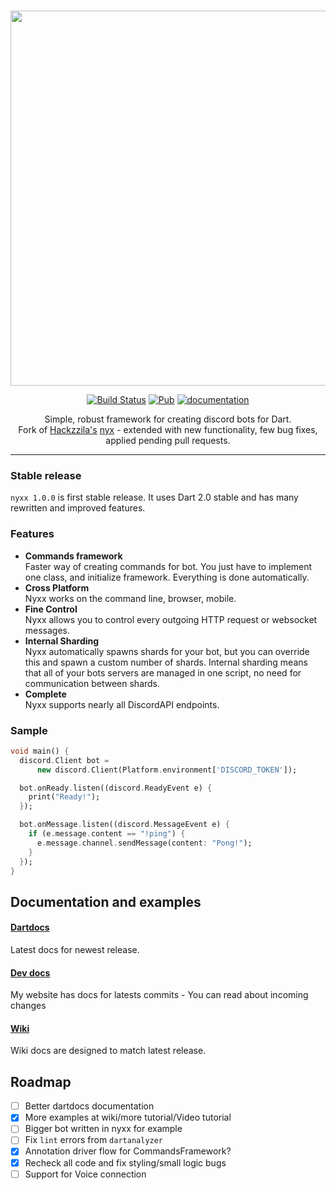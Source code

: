 <div align="center">
<br />
<p> <img width="600" src="https://l7ssha.pl/nyxx0.png" />
<br />

[![Build Status](https://travis-ci.org/l7ssha/nyxx.svg?branch=master)](https://travis-ci.org/l7ssha/nyxx)
[![Pub](https://img.shields.io/pub/v/nyxx.svg)](https://pub.dartlang.org/packages/nyxx)
[![documentation](https://img.shields.io/badge/Documentation-nyxx-yellow.svg)](https://www.dartdocs.org/documentation/nyxx/latest/)

Simple, robust framework for creating discord bots for Dart. <br />
Fork of [Hackzzila's](https://github.com/Hackzzila) [nyx](https://github.com/Hackzzila/nyx) - extended with new functionality, few bug fixes, applied pending pull requests.

<hr />

</div>

### Stable release

`nyxx 1.0.0` is first stable release. It uses Dart 2.0 stable and has many rewritten and improved features.

### Features

- **Commands framework** <br>
  Faster way of creating commands for bot. You just  have to implement one class, and initialize framework. Everything is done automatically. 
- **Cross Platform** <br>
  Nyxx works on the command line, browser, mobile.
- **Fine Control** <br>
  Nyxx allows you to control every outgoing HTTP request or websocket messages.
- **Internal Sharding** <br>
  Nyxx automatically spawns shards for your bot, but you can override this and spawn a custom number of shards. Internal sharding means that all of your bots servers are managed in one script, no need for communication between shards.
- **Complete** <br>
  Nyxx supports nearly all DiscordAPI endpoints.

### Sample

``` dart
void main() {
  discord.Client bot =
      new discord.Client(Platform.environment['DISCORD_TOKEN']);

  bot.onReady.listen((discord.ReadyEvent e) {
    print("Ready!");
  });

  bot.onMessage.listen((discord.MessageEvent e) {
    if (e.message.content == "!ping") {
      e.message.channel.sendMessage(content: "Pong!");
    }
  });
}
```

## Documentation and examples

#### [Dartdocs](https://www.dartdocs.org/documentation/nyxx/latest/)
Latest docs for newest release.

#### [Dev docs](https://l7ssha.pl/nyxx)
My website has docs for latests commits - You can read about incoming changes

#### [Wiki](https://github.com/l7ssha/nyxx/wiki)
Wiki docs are designed to match latest release.

## Roadmap
 - [ ] Better dartdocs documentation
 - [x] More examples at wiki/more tutorial/Video tutorial 
 - [ ] Bigger bot written in nyxx for example
 - [ ] Fix `lint` errors from `dartanalyzer`
 - [x] Annotation driver flow for CommandsFramework?
 - [x] Recheck all code and fix styling/small logic bugs
 - [ ] Support for Voice connection
